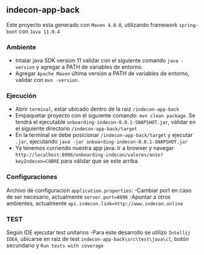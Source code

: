 ## indecon-app-back

Este proyecto esta generado con `Maven 4.0.0`, utilizando framework `spring-boot` con `Java 11.0.4`


### Ambiente
		
- Intalar java SDK version 11 validar con el siguiente comando `java -version` y agregar a PATH de variables de entorno.
- Agregar `Apache Maven` última versión a PATH de variables de entorno, validar con `mvn -version`.

### Ejecución
		
- Abrir `terminal`, estar ubicado dentro de la raiz `/indecon-app-back`	
- Empaquetar proyecto con el siguiente comando: `mvn clean package`. Se tendrá el ejecutable `onboarding-indecon-0.0.1-SNAPSHOT.jar`, válidar en el siguiente directorio `/indecon-app-back/target`	
- En la terminal se debe posicionar `/indecon-app-back/target` y ejecutar `.jar`, ejecutando `java -jar onboarding-indecon-0.0.1-SNAPSHOT.jar`
- Ya tenemos corriendo nuestra app java. Ir a browser y navegar `http://localhost:8096/onboarding-indecon/valores/anio?keyIndecon=COBRE` para válidar que se este arriba.


### Configuraciones

Archivo de configuracion `application.properties`:
-Cambiar port en caso de ser necesario, actualmente `server.port=8096`
-Apuntar a otros ambientes, actualmente `api.indecon.link=http://www.indecon.online`

### TEST

Según IDE ejecutar test unitarios
-Para este desarrollo se utilizo `Intellij IDEA`, ubicarse en raíz de test `indecon-app-back\src\test\java\cl`, botón secundario y `Run tests with coverage`